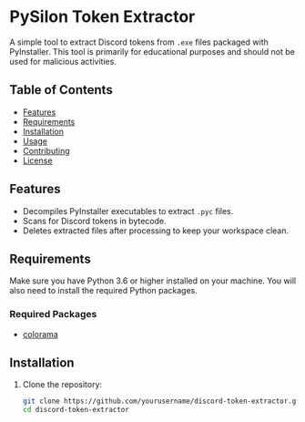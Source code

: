# PySilon Token Extractor

A simple tool to extract Discord tokens from `.exe` files packaged with PyInstaller. This tool is primarily for educational purposes and should not be used for malicious activities.

## Table of Contents

- [Features](#features)
- [Requirements](#requirements)
- [Installation](#installation)
- [Usage](#usage)
- [Contributing](#contributing)
- [License](#license)

## Features

- Decompiles PyInstaller executables to extract `.pyc` files.
- Scans for Discord tokens in bytecode.
- Deletes extracted files after processing to keep your workspace clean.

## Requirements

Make sure you have Python 3.6 or higher installed on your machine. You will also need to install the required Python packages.

### Required Packages

- [colorama](https://pypi.org/project/colorama/)

## Installation

1. Clone the repository:

   ```bash
   git clone https://github.com/yourusername/discord-token-extractor.git
   cd discord-token-extractor
